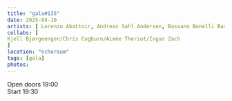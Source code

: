 ```yaml
---
title: "gala#135"
date: 2025-04-10
artists: [ Lorenzo Abattoir, Andreas Sahl Andersen, Bassano Bonelli Bassano,Conny Zenk]
collabs: [
Kjell Bjørgeengen/Chris Cogburn/Aimée Theriot/Ingar Zach
]
location: "echoraum"
tags: [gala]
photos: 
---
```

Open doors 19:00  
Start 19:30
